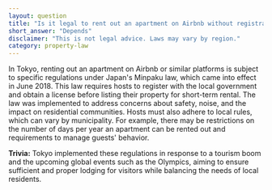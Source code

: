 ```yaml
---
layout: question
title: "Is it legal to rent out an apartment on Airbnb without registration in Tokyo?"
short_answer: "Depends"
disclaimer: "This is not legal advice. Laws may vary by region."
category: property-law
---
```

In Tokyo, renting out an apartment on Airbnb or similar platforms is subject to specific regulations under Japan's Minpaku law, which came into effect in June 2018. This law requires hosts to register with the local government and obtain a license before listing their property for short-term rental. The law was implemented to address concerns about safety, noise, and the impact on residential communities. Hosts must also adhere to local rules, which can vary by municipality. For example, there may be restrictions on the number of days per year an apartment can be rented out and requirements to manage guests' behavior.

**Trivia:** Tokyo implemented these regulations in response to a tourism boom and the upcoming global events such as the Olympics, aiming to ensure sufficient and proper lodging for visitors while balancing the needs of local residents.
